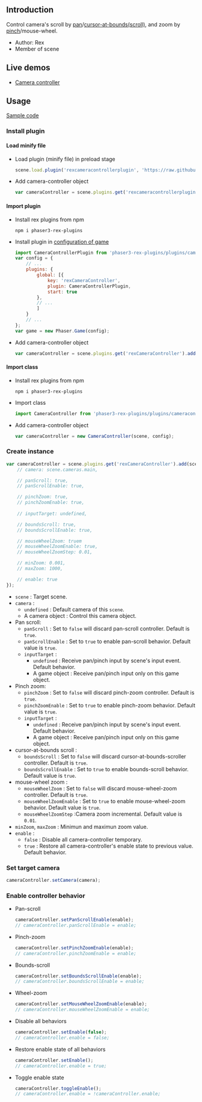 ## Introduction

Control camera's scroll by [pan](gesture-pan.md)/[cursor-at-bounds(scroll)](cursoratbounds.md), and zoom by [pinch](gesture-pinch.md)/mouse-wheel.

- Author: Rex
- Member of scene

## Live demos

- [Camera controller](https://codepen.io/rexrainbow/pen/wvbpZBQ)

## Usage

[Sample code](https://github.com/rexrainbow/phaser3-rex-notes/tree/master/examples/camera-controller)

### Install plugin

#### Load minify file

- Load plugin (minify file) in preload stage
    ```javascript
    scene.load.plugin('rexcameracontrollerplugin', 'https://raw.githubusercontent.com/rexrainbow/phaser3-rex-notes/master/dist/rexcameracontrollerplugin.min.js', true);
    ```
- Add camera-controller object
    ```javascript
    var cameraController = scene.plugins.get('rexcameracontrollerplugin').add(scene, config);
    ```

#### Import plugin

- Install rex plugins from npm
    ```
    npm i phaser3-rex-plugins
    ```
- Install plugin in [configuration of game](game.md#configuration)
    ```javascript
    import CameraControllerPlugin from 'phaser3-rex-plugins/plugins/cameracontroller-plugin.js';
    var config = {
        // ...
        plugins: {
            global: [{
                key: 'rexCameraController',
                plugin: CameraControllerPlugin,
                start: true
            },
            // ...
            ]
        }
        // ...
    };
    var game = new Phaser.Game(config);
    ```
- Add camera-controller object
    ```javascript
    var cameraController = scene.plugins.get('rexCameraController').add(scene, config);
    ```

#### Import class

- Install rex plugins from npm
    ```
    npm i phaser3-rex-plugins
    ```
- Import class
    ```javascript
    import CameraController from 'phaser3-rex-plugins/plugins/cameracontroller.js';
    ```
- Add camera-controller object
    ```javascript
    var cameraController = new CameraController(scene, config);
    ```

### Create instance

```javascript
var cameraController = scene.plugins.get('rexCameraController').add(scene, {
    // camera: scene.cameras.main,

    // panScroll: true,
    // panScrollEnable: true,

    // pinchZoom: true,
    // pinchZoomEnable: true,
    
    // inputTarget: undefined,

    // boundsScroll: true,
    // boundsScrollEnable: true,

    // mouseWheelZoom: truem
    // mouseWheelZoomEnable: true,
    // mouseWheelZoomStep: 0.01,

    // minZoom: 0.001,
    // maxZoom: 1000,

    // enable: true
});
```

- `scene` : Target scene.
- `camera` :
    - `undefined` : Default camera of this `scene`.
    - A camera object : Control this camera object.
- Pan scroll: 
    - `panScroll` : Set to `false` will discard pan-scroll controller. Default is `true`.
    - `panScrollEnable` : Set to `true` to enable pan-scroll behavior. Default value is `true`.
    - `inputTarget` : 
        - `undefined` : Receive pan/pinch input by scene's input event. Default behavior.
        - A game object : Receive pan/pinch input only on this game object.        
- Pinch zoom: 
    - `pinchZoom` : Set to `false` will discard pinch-zoom controller. Default is `true`.
    - `pinchZoomEnable` : Set to `true` to enable pinch-zoom behavior. Default value is `true`.
    - `inputTarget` : 
        - `undefined` : Receive pan/pinch input by scene's input event. Default behavior.
        - A game object : Receive pan/pinch input only on this game object.    
- cursor-at-bounds scroll :
    - `boundsScroll` : Set to `false` will discard cursor-at-bounds-scroller controller. Default is `true`.
    - `boundsScrollEnable` : Set to `true` to enable bounds-scroll behavior. Default value is `true`.
- mouse-wheel zoom :
    - `mouseWheelZoom` : Set to `false` will discard mouse-wheel-zoom controller. Default is `true`.
    - `mouseWheelZoomEnable` : Set to `true` to enable mouse-wheel-zoom behavior. Default value is `true`.
    - `mouseWheelZoomStep` :Camera zoom incremental. Default value is `0.01`.
- `minZoom`, `maxZoom` : Minimun and maximun zoom value.
- `enable` : 
    - `false` : Disable all camera-controller temporary.
    - `true` : Restore all camera-controller's enable state to previous value. Default behavior.

### Set target camera

```javascript
cameraController.setCamera(camera);
```

### Enable controller behavior

- Pan-scroll 
    ```javascript
    cameraController.setPanScrollEnable(enable);
    // cameraController.panScrollEnable = enable;
    ```
- Pinch-zoom
    ```javascript
    cameraController.setPinchZoomEnable(enable);
    // cameraController.pinchZoomEnable = enable;
    ```
- Bounds-scroll 
    ```javascript
    cameraController.setBoundsScrollEnable(enable);
    // cameraController.boundsScrollEnable = enable;
    ```
- Wheel-zoom
    ```javascript
    cameraController.setMouseWheelZoomEnable(enable);
    // cameraController.mouseWheelZoomEnable = enable;
    ```
- Disable all behaviors
    ```javascript
    cameraController.setEnable(false);
    // cameraController.enable = false;
    ```
- Restore enable state of all behaviors
    ```javascript
    cameraController.setEnable();
    // cameraController.enable = true;
    ```
- Toggle enable state
    ```javascript
    cameraController.toggleEnable();
    // cameraController.enable = !cameraController.enable;
    ```